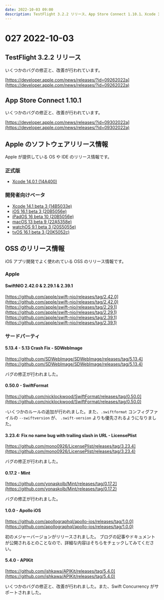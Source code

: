 ```yaml
---
date: 2022-10-03 09:00
description: TestFlight 3.2.2 リリース、App Store Connect 1.10.1、Xcode 14.0.1リリース、Xcode 14.1 beta 3リリース、iOS 16.1 beta 3リリース、ほか
---
```

# 027 2022-10-03

## TestFlight 3.2.2 リリース

いくつかのバグの修正と、改善が行われています。

[https://developer.apple.com/news/releases/?id=09262022a](https://developer.apple.com/news/releases/?id=09262022a)

## App Store Connect 1.10.1

いくつかのバグの修正と、改善が行われています。

[https://developer.apple.com/news/releases/?id=09302022a](https://developer.apple.com/news/releases/?id=09302022a)

## Apple のソフトウェアリリース情報

Apple が提供している OS や IDE のリリース情報です。

### 正式版

- [Xcode 14.0.1 (14A400)](https://developer.apple.com/news/releases/?id=09262022b)

### 開発者向けベータ

- [Xcode 14.1 beta 3 (14B5033e)](https://developer.apple.com/news/releases/?id=09272022f)
- [iOS 16.1 beta 3 (20B5056e)](https://developer.apple.com/news/releases/?id=09272022e)
- [iPadOS 16 beta 10 (20B5056e)](https://developer.apple.com/news/releases/?id=09272022d)
- [macOS 13 beta 9 (22A5358e)](https://developer.apple.com/news/releases/?id=09272022c)
- [watchOS 9.1 beta 3 (20S5055e)](https://developer.apple.com/news/releases/?id=09272022b)
- [tvOS 16.1 beta 3 (20K5052c)](https://developer.apple.com/news/releases/?id=09272022a)

## OSS のリリース情報

iOS アプリ開発でよく使われている OSS のリリース情報です。

### Apple

#### SwiftNIO 2.42.0 & 2.29.1 & 2.39.1

[https://github.com/apple/swift-nio/releases/tag/2.42.0](https://github.com/apple/swift-nio/releases/tag/2.42.0)
[https://github.com/apple/swift-nio/releases/tag/2.29.1](https://github.com/apple/swift-nio/releases/tag/2.29.1)
[https://github.com/apple/swift-nio/releases/tag/2.39.1](https://github.com/apple/swift-nio/releases/tag/2.39.1)

### サードパーティ

#### 5.13.4 - 5.13 Crash Fix - SDWebImage

[https://github.com/SDWebImage/SDWebImage/releases/tag/5.13.4](https://github.com/SDWebImage/SDWebImage/releases/tag/5.13.4)

バグの修正が行われました。

#### 0.50.0 - SwiftFormat

[https://github.com/nicklockwood/SwiftFormat/releases/tag/0.50.0](https://github.com/nicklockwood/SwiftFormat/releases/tag/0.50.0)

-いくつかのルールの追加が行われました。また、`.swiftformat` コンフィグファイルの `--swiftversion` が、 `.swift-version` よりも優先されるようになりました。

#### 3.23.4: Fix no name bug with trailing slash in URL - LicensePlist

[https://github.com/mono0926/LicensePlist/releases/tag/3.23.4](https://github.com/mono0926/LicensePlist/releases/tag/3.23.4)

バグの修正が行われました。

#### 0.17.2 - Mint

[https://github.com/yonaskolb/Mint/releases/tag/0.17.2](https://github.com/yonaskolb/Mint/releases/tag/0.17.2)

バグの修正が行われました。

#### 1.0.0 - Apollo iOS

[https://github.com/apollographql/apollo-ios/releases/tag/1.0.0](https://github.com/apollographql/apollo-ios/releases/tag/1.0.0)

初のメジャーバージョンがリリースされました。
ブログの記事やドキュメントが公開されるとのことなので、詳細な内容はそちらをチェックしてみてください。

#### 5.4.0 - APIKit

[https://github.com/ishkawa/APIKit/releases/tag/5.4.0](https://github.com/ishkawa/APIKit/releases/tag/5.4.0)

いくつかのバグの修正と、改善が行われました。また、Swift Concurrency がサポートされました。
